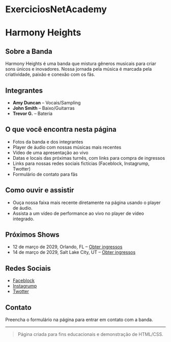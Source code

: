# ExerciciosNetAcademy
# Harmony Heights

## Sobre a Banda

Harmony Heights é uma banda que mistura gêneros musicais para criar sons únicos e inovadores. Nossa jornada pela música é marcada pela criatividade, paixão e conexão com os fãs.

## Integrantes
- **Amy Duncan** – Vocais/Sampling
- **John Smith** – Baixo/Guitarras
- **Trevor G.** – Bateria

## O que você encontra nesta página
- Fotos da banda e dos integrantes
- Player de áudio com nossas músicas mais recentes
- Vídeo de uma apresentação ao vivo
- Datas e locais das próximas turnês, com links para compra de ingressos
- Links para nossas redes sociais fictícias (Faceblock, Instagrump, Twotter)
- Formulário de contato para fãs

## Como ouvir e assistir
- Ouça nossa faixa mais recente diretamente na página usando o player de áudio.
- Assista a um vídeo de performance ao vivo no player de vídeo integrado.

## Próximos Shows
- 12 de março de 2029, Orlando, FL – [Obter ingressos](https://example.com/purchase-tickets-harmony-heights-orlando)
- 14 de março de 2029, Salt Lake City, UT – [Obter ingressos](https://example.com/purchase-tickets-harmony-heights-slc)

## Redes Sociais
- [Faceblock](https://www.example.com/faceblock/hh)
- [Instagrump](https://www.example.com/instagrump/hh)
- [Twotter](https://www.example.com/twotter/hh)

## Contato
Preencha o formulário na página para entrar em contato com a banda.

---

> Página criada para fins educacionais e demonstração de HTML/CSS.
